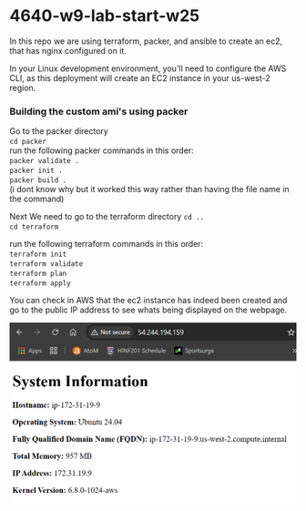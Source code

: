 # 4640-w9-lab-start-w25
In this repo we are using terraform, packer, and ansible to create an ec2, that has nginx configured on it.

In your Linux development environment, you'll need to configure the AWS CLI, as this deployment will create an EC2 instance in your us-west-2 region.


### Building the custom ami's using packer
Go to the packer directory  
`cd packer`  
run the following packer commands in this order:  
`packer validate .`  
`packer init .`  
`packer build .`  
(i dont know why but it worked this way rather than having the file name in the command)
  
Next
We need to go to the terraform directory
`cd ..`  
`cd terraform`  
    
run the following terraform commands in this order:  
`terraform init`  
`terraform validate`  
`terraform plan`  
`terraform apply`  
  
You can check in AWS that the ec2 instance has indeed been created and go to the public IP address to see whats being displayed on the webpage.

![Alt Text](lab-week-9.png)
